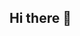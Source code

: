 ## Hi there 👋

<!--This Project Was Made For Educational Purposes And Personal Use. You Hold Responsibility, Liability And Accountability For Any Consequences Caused By Your Actions.

Do Not Run It On Your Main Pc Run It On VMWare Or Sandbox Or VirtualBox

If You Got Any Problem, Join Our Discord Server And Open a Ticket
